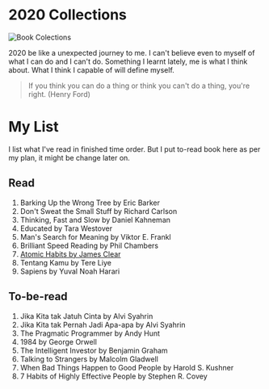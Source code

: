 # 2020 Collections

![Book Colections](https://res.cloudinary.com/dmbsryj45/image/upload/c_scale,q_auto:eco,r_20,w_900/v1581796343/blog/ejtxoxmbtucsqmee5yf8.jpg)

2020 be like a unexpected journey to me. I can't believe even to myself of what I can do and I can't do. Something I learnt lately, me is what I think about. What I think I capable of will define myself.

> If you think you can do a thing or think you can't do a thing, you're right.
> (Henry Ford)

# My List

I list what I've read in finished time order. But I put to-read book here as per my plan, it might be change later on.

## Read

1. Barking Up the Wrong Tree by Eric Barker
2. Don't Sweat the Small Stuff by Richard Carlson
3. Thinking, Fast and Slow by Daniel Kahneman
4. Educated by Tara Westover
5. Man's Search for Meaning by Viktor E. Frankl
6. Brilliant Speed Reading by Phil Chambers
7. [Atomic Habits by James Clear](/2020/atomic-habits)
8. Tentang Kamu by Tere Liye
9. Sapiens by Yuval Noah Harari

## To-be-read

1. Jika Kita tak Jatuh Cinta by Alvi Syahrin
2. Jika Kita tak Pernah Jadi Apa-apa by Alvi Syahrin
3. The Pragmatic Programmer by Andy Hunt
4. 1984 by George Orwell
5. The Intelligent Investor by Benjamin Graham
6. Talking to Strangers by Malcolm Gladwell
7. When Bad Things Happen to Good People by Harold S. Kushner
8. 7 Habits of Highly Effective People by Stephen R. Covey